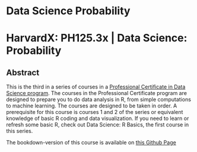 # Data Science Probability

# HarvardX: PH125.3x | Data Science: Probability

## Abstract

This is the third in a series of courses in a [Professional Certificate in Data Science program](https://www.edx.org/professional-certificate/harvardx-data-science). The courses in the Professional Certificate program are designed to prepare you to do data analysis in R, from simple computations to machine learning. The courses are designed to be taken in order. A prerequisite for this course is courses 1 and 2 of the series or equivalent knowledge of basic R coding and data visualization. If you need to learn or refresh some basic R, check out Data Science: R Basics, the first course in this series.

The bookdown-version of this course is available on [this Github Page](https://1965eric.github.io/Probability/)
